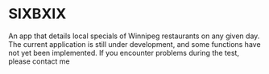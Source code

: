 # SIXBXIX
An app that details local specials of Winnipeg restaurants on any given day. The current application is still under development, and some functions have not yet been implemented. If you encounter problems during the test, please contact me

